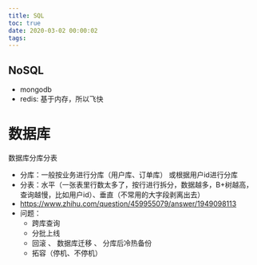 ```yaml
---
title: SQL
toc: true
date: 2020-03-02 00:00:02
tags:
---
```


## NoSQL
* mongodb
* redis: 基于内存，所以飞快


# 数据库
数据库分库分表
* 分库：一般按业务进行分库（用户库、订单库）  或根据用户id进行分库
* 分表：水平（一张表里行数太多了，按行进行拆分，数据越多，B+树越高，查询越慢，比如用户id）、垂直（不常用的大字段剥离出去）
* https://www.zhihu.com/question/459955079/answer/1949098113
* 问题：
  * 跨库查询
  * 分批上线
  * 回滚 、 数据库迁移 、 分库后冷热备份
  * 拓容（停机、不停机）

